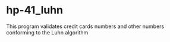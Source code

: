 # hp-41_luhn
This program validates credit cards numbers and other numbers conforming to the Luhn algorithm
